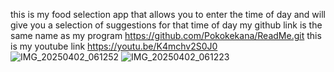 this is my food selection app that allows you to enter the time of day and will give you a selection of suggestions for that time of day
my github link is the same name as my program https://github.com/Pokokekana/ReadMe.git
this is my youtube link https://youtu.be/K4mchv2S0J0
![IMG_20250402_061252](https://github.com/user-attachments/assets/5ef41161-f4b2-4e13-ae88-03d9a21a59f9)
![IMG_20250402_061223](https://github.com/user-attachments/assets/59155b15-8df5-42d7-9b98-53eadd3582c1)
